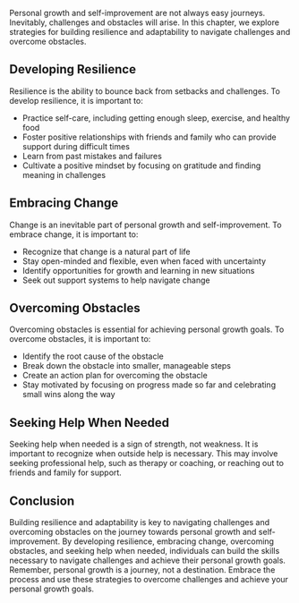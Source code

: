 
Personal growth and self-improvement are not always easy journeys. Inevitably, challenges and obstacles will arise. In this chapter, we explore strategies for building resilience and adaptability to navigate challenges and overcome obstacles.

Developing Resilience
---------------------

Resilience is the ability to bounce back from setbacks and challenges. To develop resilience, it is important to:

* Practice self-care, including getting enough sleep, exercise, and healthy food
* Foster positive relationships with friends and family who can provide support during difficult times
* Learn from past mistakes and failures
* Cultivate a positive mindset by focusing on gratitude and finding meaning in challenges

Embracing Change
----------------

Change is an inevitable part of personal growth and self-improvement. To embrace change, it is important to:

* Recognize that change is a natural part of life
* Stay open-minded and flexible, even when faced with uncertainty
* Identify opportunities for growth and learning in new situations
* Seek out support systems to help navigate change

Overcoming Obstacles
--------------------

Overcoming obstacles is essential for achieving personal growth goals. To overcome obstacles, it is important to:

* Identify the root cause of the obstacle
* Break down the obstacle into smaller, manageable steps
* Create an action plan for overcoming the obstacle
* Stay motivated by focusing on progress made so far and celebrating small wins along the way

Seeking Help When Needed
------------------------

Seeking help when needed is a sign of strength, not weakness. It is important to recognize when outside help is necessary. This may involve seeking professional help, such as therapy or coaching, or reaching out to friends and family for support.

Conclusion
----------

Building resilience and adaptability is key to navigating challenges and overcoming obstacles on the journey towards personal growth and self-improvement. By developing resilience, embracing change, overcoming obstacles, and seeking help when needed, individuals can build the skills necessary to navigate challenges and achieve their personal growth goals. Remember, personal growth is a journey, not a destination. Embrace the process and use these strategies to overcome challenges and achieve your personal growth goals.
